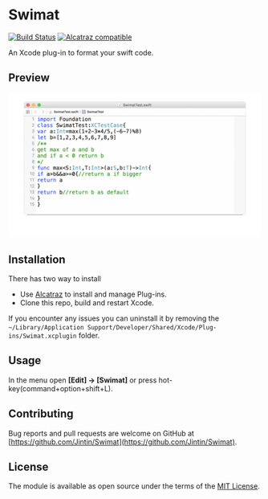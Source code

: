 # Swimat
[![Build Status](https://travis-ci.org/Jintin/Swimat.svg?branch=master)](https://travis-ci.org/Jintin/Swimat) [![Alcatraz compatible](https://img.shields.io/badge/Alcatraz-compatible-brightgreen.svg)](https://github.com/alcatraz/Alcatraz)

An Xcode plug-in to format your swift code.

## Preview
![](./README/preview.gif)

## Installation
There has two way to install
- Use [Alcatraz](https://github.com/mneorr/Alcatraz) to install and manage Plug-ins.
- Clone this repo, build and restart Xcode.

If you encounter any issues you can uninstall it by removing the `~/Library/Application Support/Developer/Shared/Xcode/Plug-ins/Swimat.xcplugin` folder.

## Usage
In the menu open **[Edit] -> [Swimat]** or press hot-key(command+option+shift+L).

## Contributing
Bug reports and pull requests are welcome on GitHub at [https://github.com/Jintin/Swimat](https://github.com/Jintin/Swimat).

## License
The module is available as open source under the terms of the [MIT License](http://opensource.org/licenses/MIT).
